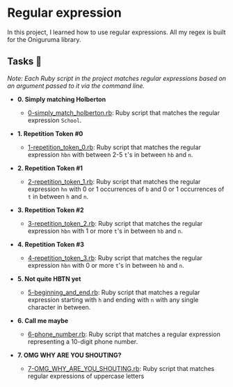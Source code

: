 # Regular expression

In this project, I learned how to use regular expressions. All my regex is built for the Oniguruma library.

## Tasks :page_with_curl:

_Note: Each Ruby script in the project matches regular expressions based on an argument passed to it via the command line._

* **0. Simply matching Holberton**
  * [0-simply_match_holberton.rb](./0-simply_match_holberton.rb): Ruby script that matches the regular expression `School`.

* **1. Repetition Token #0**
  * [1-repetition_token_0.rb](./1-repetition_token_0.rb): Ruby script that matches the regular expression `hbn` with between 2-5 `t`'s in between `hb` and `n`.

* **2. Repetition Token #1**
  * [2-repetition_token_1.rb](./2-repetition_token_1.rb): Ruby script that matches the regular expression `hn` with 0 or 1 occurrences of `b` and 0 or 1
  occurrences of `t` in between `h` and `n`.

* **3. Repetition Token #2**
  * [3-repetition_token_2.rb](./3-repetition_token_2.rb): Ruby script that matches the regular expression `hbn` with 1 or more `t`'s in between `hb` and `n`.

* **4. Repetition Token #3**
  * [4-repetition_token_3.rb](./4-repetition_token_3.rb): Ruby script that matches the regular expression `hbn` with 0 or more `t`'s in between `hb` and `n`.

* **5. Not quite HBTN yet**
  * [5-beginning_and_end.rb](./5-beginning_and_end.rb): Ruby script that matches a regular expression starting with `h` and ending with `n` with any single character in between.

* **6. Call me maybe**
  * [6-phone_number.rb](./6-phone_number.rb): Ruby script that matches a regular expression representing a 10-digit phone number.

* **7. OMG WHY ARE YOU SHOUTING?**
  * [7-OMG_WHY_ARE_YOU_SHOUTING.rb](./7-OMG_WHY_ARE_YOU_SHOUTING.rb): Ruby script that matches regular expressions of uppercase letters
